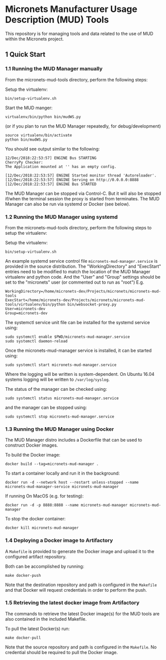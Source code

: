 # Micronets Manufacturer Usage Description (MUD) Tools

This repository is for managing tools and data related to the use of MUD within the 
Micronets project.

## 1 Quick Start

### 1.1 Running the MUD Manager manually

From the micronets-mud-tools directory, perform the following steps:

Setup the virtualenv:
```
bin/setup-virtualenv.sh
```

Start the MUD manger:
```
virtualenv/bin/python bin/mudWS.py
```
(or if you plan to run the MUD Manager repeatedly, for debug/development)
```
source virtualenv/bin/activate
python bin/mudWS.py
```

You should see output similar to the following:
```
12/Dec/2018:22:53:57] ENGINE Bus STARTING
CherryPy Checker:
The Application mounted at '' has an empty config.

[12/Dec/2018:22:53:57] ENGINE Started monitor thread 'Autoreloader'.
[12/Dec/2018:22:53:57] ENGINE Serving on http://0.0.0.0:8888
[12/Dec/2018:22:53:57] ENGINE Bus STARTED
```

The MUD Manager can be stopped via Control-C. But it will also be stopped if/when the terminal session 
the proxy is started from terminates. The MUD Manager can also be run via systemd or Docker (see below).

### 1.2 Running the MUD Manager using systemd

From the micronets-mud-tools directory, perform the following steps to setup the virtualenv:

Setup the virtualenv:
```
bin/setup-virtualenv.sh
```

An example systemd service control file `micronets-mud-manager.service` is provided in the source 
distribution. The "WorkingDirectory" and "ExecStart" entries need to be modified to match the
location of the MUD Manager virtualenv and python code. And the "User" and "Group" settings
should be set to the "micronets" user (or commented out to run as "root") E.g.

```
WorkingDirectory=/home/micronets-dev/Projects/micronets/micronets-mud-tools
ExecStart=/home/micronets-dev/Projects/micronets/micronets-mud-tools/virtualenv/bin/python bin/websocket-proxy.py
User=micronets-dev
Group=micronets-dev
```

The systemctl service unit file can be installed for the systemd service using:

```
sudo systemctl enable $PWD/micronets-mud-manager.service
sudo systemctl daemon-reload
```

Once the micronets-mud-manager service is installed, it can be started using:

```
sudo systemctl start micronets-mud-manager.service
```

Where the logging will be written is system-dependent. On Ubuntu 16.04 systems
logging will be written to `/var/log/syslog`.

The status of the manager can be checked using:

```
sudo systemctl status micronets-mud-manager.service
```

and the manager can be stopped using:

```
sudo systemctl stop micronets-mud-manager.service
```

### 1.3 Running the MUD Manager using Docker

The MUD Manager distro includes a Dockerfile that can be used to construct
Docker images.

To build the Docker image:

```
docker build --tag=micronets-mud-manager .
```

To start a container locally and run it in the background:

```
docker run -d --network host --restart unless-stopped --name micronets-mud-manager-service micronets-mud-manager 
```

If running On MacOS (e.g. for testing):
```
docker run -d -p 8888:8888 --name micronets-mud-manager micronets-mud-manager
```

To stop the docker container:

```
docker kill micronets-mud-manager
```

### 1.4 Deploying a Docker image to Artifactory

A `Makefile` is provided to generate the Docker image and upload it to the configured artifact repository. 

Both can be accomplished by running:

```make docker-push```

Note that the destination repository and path is configured in the `Makefile` and that Docker will request 
credentials in order to perform the push.

### 1.5 Retrieving the latest docker image from Artifactory

The commands to retrieve the latest Docker image(s) for the MUD tools are also contained in the included Makefile. 

To pull the latest Docker(s) run:

```make docker-pull```

Note that the source repository and path is configured in the `Makefile`.
No credential should be required to pull the Docker image.
